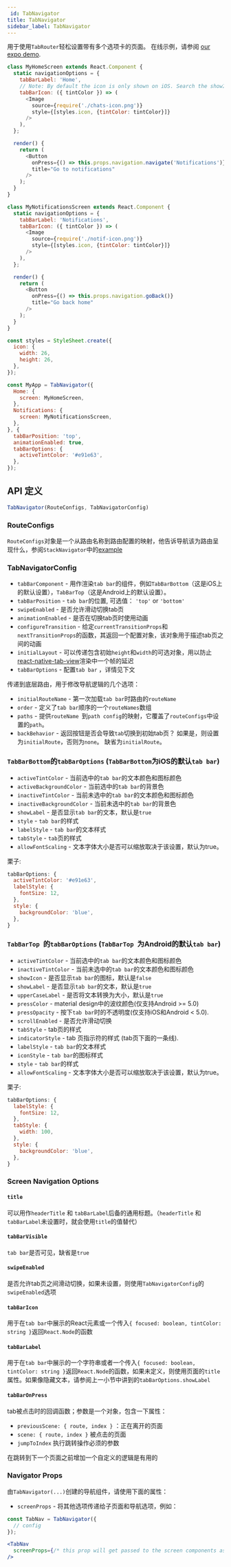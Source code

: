 ```yaml
---
 id: TabNavigator
title: TabNavigator
sidebar_label: TabNavigator
---
```


<!-- # TabNavigator -->

用于使用`TabRouter`轻松设置带有多个选项卡的页面。 在线示例，请参阅 [our expo demo](https://exp.host/@react-navigation/NavigationPlayground).

```js
class MyHomeScreen extends React.Component {
  static navigationOptions = {
    tabBarLabel: 'Home',
    // Note: By default the icon is only shown on iOS. Search the showIcon option below.
    tabBarIcon: ({ tintColor }) => (
      <Image
        source={require('./chats-icon.png')}
        style={[styles.icon, {tintColor: tintColor}]}
      />
    ),
  };

  render() {
    return (
      <Button
        onPress={() => this.props.navigation.navigate('Notifications')}
        title="Go to notifications"
      />
    );
  }
}

class MyNotificationsScreen extends React.Component {
  static navigationOptions = {
    tabBarLabel: 'Notifications',
    tabBarIcon: ({ tintColor }) => (
      <Image
        source={require('./notif-icon.png')}
        style={[styles.icon, {tintColor: tintColor}]}
      />
    ),
  };

  render() {
    return (
      <Button
        onPress={() => this.props.navigation.goBack()}
        title="Go back home"
      />
    );
  }
}

const styles = StyleSheet.create({
  icon: {
    width: 26,
    height: 26,
  },
});

const MyApp = TabNavigator({
  Home: {
    screen: MyHomeScreen,
  },
  Notifications: {
    screen: MyNotificationsScreen,
  },
}, {
  tabBarPosition: 'top',
  animationEnabled: true,
  tabBarOptions: {
    activeTintColor: '#e91e63',
  },
});
```

## API 定义

```js
TabNavigator(RouteConfigs, TabNavigatorConfig)
```

### RouteConfigs

`RouteConfigs`对象是一个从路由名称到路由配置的映射，他告诉导航该为路由呈现什么，参阅`StackNavigator`中的[example](/docs/api/navigators/StackNavigator.md#routeconfigs)

### TabNavigatorConfig

- `tabBarComponent` - 用作渲染`tab bar`的组件，例如`TabBarBottom`（这是iOS上的默认设置），`TabBarTop`（这是Android上的默认设置）。
- `tabBarPosition` - `tab bar`的位置, 可选值： `'top'` or `'bottom'`
- `swipeEnabled` - 是否允许滑动切换tab页
- `animationEnabled` - 是否在切换tab页时使用动画
- `configureTransition` - 给定`currentTransitionProps`和`nextTransitionProps`的函数，其返回一个配置对象，该对象用于描述tab页之间的动画
- `initialLayout` - 可以传递包含初始`height`和`width`的可选对象，用以防止[react-native-tab-view](https://github.com/react-native-community/react-native-tab-view#avoid-one-frame-delay)渲染中一个帧的延迟
- `tabBarOptions` - 配置`tab bar` ，详情见下文

传递到底层路由，用于修改导航逻辑的几个选项：

- `initialRouteName` - 第一次加载`tab bar`时路由的`routeName` 
- `order` - 定义了`tab bar`顺序的一个`routeNames`数组
- `paths` - 提供`routeName `到`path config`的映射，它覆盖了`routeConfigs`中设置的`path`。
- `backBehavior` - 返回按钮是否会导致`tab`切换到初始tab页？ 如果是，则设置为`initialRoute`，否则为`none`。 缺省为`initialRoute`。

### `TabBarBottom`的`tabBarOptions` (`TabBarBottom`为iOS的默认`tab bar`)

- `activeTintColor` - 当前选中的`tab bar`的文本颜色和图标颜色
- `activeBackgroundColor` - 当前选中的`tab bar`的背景色
- `inactiveTintColor` - 当前未选中的`tab bar`的文本颜色和图标颜色
- `inactiveBackgroundColor` - 当前未选中的`tab bar`的背景色
- `showLabel` - 是否显示`tab bar`的文本，默认是`true`
- `style` - `tab bar`的样式
- `labelStyle` - `tab bar`的文本样式
- `tabStyle` - `tab`页的样式
- `allowFontScaling` - 文本字体大小是否可以缩放取决于该设置，默认为true。

栗子:

```js
tabBarOptions: {
  activeTintColor: '#e91e63',
  labelStyle: {
    fontSize: 12,
  },
  style: {
    backgroundColor: 'blue',
  },
}
```

### `TabBarTop `的`tabBarOptions` (`TabBarTop `为Android的默认`tab bar`)
- `activeTintColor` - 当前选中的`tab bar`的文本颜色和图标颜色
- `inactiveTintColor` - 当前未选中的`tab bar`的文本颜色和图标颜色
- `showIcon` -  是否显示`tab bar`的图标，默认是`false`
- `showLabel` - 是否显示`tab bar`的文本，默认是`true`
- `upperCaseLabel` - 是否将文本转换为大小，默认是`true`
- `pressColor` - material design中的波纹颜色(仅支持Android >= 5.0)
- `pressOpacity` - 按下`tab bar`时的不透明度(仅支持iOS和Android < 5.0).
- `scrollEnabled` - 是否允许滑动切换
- `tabStyle` - tab页的样式
- `indicatorStyle` - tab 页指示符的样式 (tab页下面的一条线).
- `labelStyle` - `tab bar`的文本样式
- `iconStyle` - `tab bar`的图标样式
- `style` - `tab bar`的样式
- `allowFontScaling` - 文本字体大小是否可以缩放取决于该设置，默认为true。

栗子:

```js
tabBarOptions: {
  labelStyle: {
    fontSize: 12,
  },
  tabStyle: {
    width: 100,
  },
  style: {
    backgroundColor: 'blue',
  },
}
```

### Screen Navigation Options

#### `title`

可以用作`headerTitle` 和 `tabBarLabel`后备的通用标题。（`headerTitle` 和 `tabBarLabel`未设置时，就会使用`title`的值替代）

#### `tabBarVisible`

`tab bar`是否可见，缺省是`true`

#### `swipeEnabled`

是否允许tab页之间滑动切换，如果未设置，则使用`TabNavigatorConfig`的`swipeEnabled`选项

#### `tabBarIcon`

用于在`tab bar`中展示的React元素或一个传入`{ focused: boolean, tintColor: string }`返回`React.Node`的函数

#### `tabBarLabel`
用于在`tab bar`中展示的一个字符串或者一个传入`{ focused: boolean, tintColor: string }`返回`React.Node`的函数，如果未定义，则使用页面的`title`属性。如果像隐藏文本，请参阅上一小节中讲到的`tabBarOptions.showLabel`

#### `tabBarOnPress`
tab被点击时的回调函数；参数是一个对象，包含一下属性：

* `previousScene: { route, index }` ：正在离开的页面
* `scene: { route, index }` 被点击的页面
* `jumpToIndex` 执行跳转操作必须的参数

在跳转到下一个页面之前增加一个自定义的逻辑是有用的

### Navigator Props

由`TabNavigator(...)`创建的导航组件，请使用下面的属性：

- `screenProps` - 将其他选项传递给子页面和导航选项，例如：


 ```jsx
 const TabNav = TabNavigator({
   // config
 });

 <TabNav
   screenProps={/* this prop will get passed to the screen components as this.props.screenProps */}
 />
 ```
